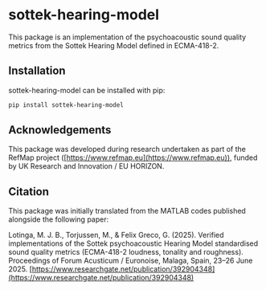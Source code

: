 # sottek-hearing-model

This package is an implementation of the psychoacoustic sound quality metrics from the Sottek Hearing Model defined in ECMA-418-2.

## Installation

sottek-hearing-model can be installed with pip:

```bash
pip install sottek-hearing-model
```

## Acknowledgements

This package was developed during research undertaken as part of the RefMap project ([https://www.refmap.eu](https://www.refmap.eu)), funded by UK Research and Innovation / EU HORIZON.

## Citation

This package was initially translated from the MATLAB codes published alongside the following paper: 

Lotinga, M. J. B., Torjussen, M., & Felix Greco, G. (2025). Verified implementations of the Sottek psychoacoustic Hearing Model standardised sound quality metrics (ECMA-418-2 loudness, tonality and roughness). Proceedings of Forum Acusticum / Euronoise, Malaga, Spain, 23–26 June 2025. [https://www.researchgate.net/publication/392904348](https://www.researchgate.net/publication/392904348)

<!---
Bibtex:
```
@inproceedings{RN14112,
   author = {Lotinga, Michael J. B. and Torjussen, Matt and Felix Greco, G.},
   title = {Verified implementations of the Sottek psychoacoustic Hearing Model standardised sound quality metrics (ECMA-418-2 loudness, tonality and roughness)},
   booktitle = {Proceedings of Forum Acusticum 2025},
   publisher = {European Acoustics Association},
   url = {https://www.researchgate.net/publication/392904348},
   year = {2025},
   howpublished = {Forum Acusticum / Euronoise, Malaga, Spain, 23–26 June 2025}
}
